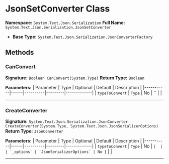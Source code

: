 # JsonSetConverter Class

**Namespace:** `System.Text.Json.Serialization`
**Full Name:** `System.Text.Json.Serialization.JsonSetConverter`
- **Base Type:** `System.Text.Json.Serialization.JsonConverterFactory`

## Methods

### CanConvert

**Signature:** `Boolean CanConvert(System.Type)`
**Return Type:** `Boolean`

**Parameters:**
| Parameter | Type | Optional | Default | Description |
|-----------|------|----------|---------|-------------|
| `typeToConvert` | `Type` | No | `` |  |

---

### CreateConverter

**Signature:** `System.Text.Json.Serialization.JsonConverter CreateConverter(System.Type, System.Text.Json.JsonSerializerOptions)`
**Return Type:** `JsonConverter`

**Parameters:**
| Parameter | Type | Optional | Default | Description |
|-----------|------|----------|---------|-------------|
| `typeToConvert` | `Type` | No | `` |  |
| `_options` | `JsonSerializerOptions` | No | `` |  |

---